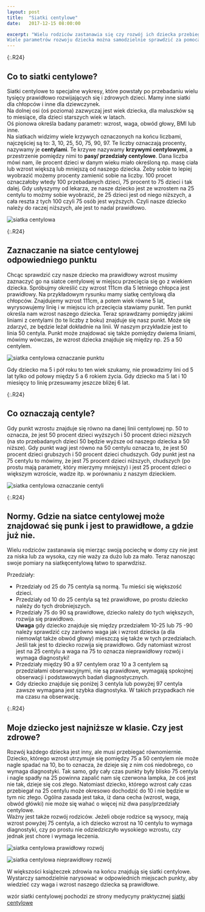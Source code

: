```yaml
---
layout: post
title:  "Siatki centylowe"
date:   2017-12-15 08:00:00

excerpt: "Wielu rodziców zastanawia się czy rozwój ich dziecka przebiega prawidłowo. Czy dziecko nie jest za niskie, zbyt chude? Czy główka niemowlęcia wzrasta prawidłowo? 
Wiele parametrów rozwoju dziecka można samodzielnie sprawdzić za pomocą siatek centylowych."
---
```

{:.R24}
## Co to siatki centylowe?

Siatki centylowe to specjalne wykresy, które powstały po przebadaniu wielu tysięcy prawidłowo rozwijających się i zdrowych dzieci. Mamy inne siatki dla chłopców i inne dla dziewczynek.  
Na dolnej osi (oś pozioma) zazwyczaj jest wiek dziecka, dla maluszków są to miesiące, dla dzieci starszych wiek w latach.  
Oś pionowa określa badany parametr: wzrost, waga, obwód głowy, BMI lub inne.  
Na siatkach widzimy wiele krzywych oznaczonych na końcu liczbami, najczęściej są to: 3, 10, 25, 50, 75, 90, 97. Te liczby oznaczają procenty, nazywamy je **centylami**. Te krzywe nazywamy **krzywymi centylowymi**, a przestrzenie pomiędzy nimi to **pasy/ przedziały centylowe**. Dana liczba mówi nam, ile procent dzieci w danym wieku miało określoną np. masę ciała lub wzrost większą lub mniejszą od naszego dziecka. Żeby sobie to lepiej wyobrazić możemy procenty zamienić sobie na liczby. 100 procet oznaczałoby wtedy 100 przebadanych dzieci, 75 procent to 75 dzieci i tak dalej. Gdy usłyszymy od lekarza, ze nasze dziecko jest ze wzrostem na 25 centylu to możmy sobie wyobrazić, że 25 dzieci jest od niego niższych, a cała reszta z tych 100 czyli 75 osób jest wyższych. Czyli nasze dziecko należy do raczej niższych, ale jest to nadal prawidłowo.

![siatka centylowa](/png/wzrost_ch_max.jpg)

{:.R24}
## Zaznaczanie na siatce centylowej odpowiedniego punktu

Chcąc sprawdzić czy nasze dziecko ma prawidłowy wzrost musimy zaznaczyć go na siatce centylowej w miejscu przecięcia się go z wiekiem dziecka. Spróbujmy określić czy wzrost 111cm dla 5 letniego chłopca jest prawidłowy. Na przykładowym rysunku mamy siatkę centylową dla chłopców. Znajdujemy wzrost 111cm, a potem wiek równe 5 lat, wyrysowujemy linię i w miejscu ich przecięcia stawiamy punkt. Ten punkt określa nam wzrost naszego dziecka. Teraz sprawdzamy pomiędzy jakimi liniami z centylami (to te liczby z boku) znajduje się nasz punkt. Może się zdarzyć, ze będzie leżał dokładnie na linii. W naszym przykładzie jest to linia 50 centyla. Punkt może znajdować się także pomiędzy dwiema liniami, mówimy wówczas, że wzrost dziecka znajduje się między np. 25 a 50 centylem.

![siatka centylowa oznaczanie punktu](/png/siatkaoznaczaniepunktu.jpeg)

Gdy dziecko ma 5 i pół roku to ten wiek szukamy, nie prowadzimy lini od 5 lat tylko od połowy między 5 a 6 rokiem życia. Gdy dziecko ma 5 lat i 10 miesięcy to linię przesuwamy jeszcze bliżej 6 lat.

{:.R24}
## Co oznaczają centyle?

Gdy punkt wzrostu znajduje się równo na danej linii centylowej np. 50 to oznacza, że jest 50 procent dzieci wyższych i 50 procent dzieci niższych (na sto przebadanych dzieci 50 będzie wyższe od naszego dziecka a 50 niższe). Gdy punkt wagi jest równo na 50 centylu oznacza to, że jest 50 procent dzieci grubszych i 50 procent dzieci chudszych. 
Gdy punkt jest na 75 centylu to mówimy, że jest 75 procent dzieci niższych, chudszych (po prostu mają parametr, który mierzymy mniejszy) i jest 25 procent dzieci o większym wzroście, wadze itp. w porównaniu z naszym dzieckiem.

![siatka centylowa oznaczanie centyli](/png/siatkacentyljaki.jpg)

{:.R24}
## Normy. Gdzie na siatce centylowej może znajdować się punk i jest to prawidłowe, a gdzie już nie.

Wielu rodziców zastanawia się mierząc swoją pociechę w domy czy nie jest za niska lub za wysoka, czy nie waży za dużo lub za mało. Teraz nanosząc swoje pomiary na siatkęcentylową łatwo to sparwdzisz.  

Przedziały:  
- Przedziały od 25 do 75 centyla są normą. Tu mieści się większość dzieci.  
- Przedziały od 10 do 25 centyla są też prawidłowe, po prostu dziecko należy do tych drobniejszych.  
- Przedziały 75 do 90 są prawidłowe, dziecko należy do tych większych, rozwija się prawidłowo.  
**Uwaga** gdy dziecko znajduje się między przedziałem 10-25 lub 75 -90 należy sprawdzić czy zarówno waga jak i wzrost dziecka (a dla niemowląt także obwód głowy) mieszczą się także w tych przedziałach. Jeśli tak jest to dziecko rozwija się prawidłowo. 
Gdy natomiast wzrost jest na 25 centylu a waga na 75 to oznacza nieprawidłowy rozwój i wymaga diagnostyki!  
- Przedziały między 90 a 97 centylem oraz 10 a 3 centylem są przedziałami obserwacyjnymi, nie są prawidłowe, wymagają spokojnej obserwacji i podstawowych badań diagnostycznych.  
- Gdy dziecko znajduje się poniżej 3 centyla lub powyżej 97 centyla zawsze wymagana jest szybka diagnostyka. W takich przypadkach nie ma czasu na obserwację.

{:.R24}
## Moje dziecko jest najniższe w klasie. Czy jest zdrowe?

Rozwój każdego dziecka jest inny, ale musi przebiegać równomiernie. Dziecko, którego wzrost utrzymuje się pomiędzy 75 a 50 centylem nie może nagle spadać na 10, bo to oznacza, że dzieje się z nim coś niedobrego, co wymaga diagnostyki. Tak samo, gdy cały czas punkty były blisko 75 centyla i nagle spadły na 25 powinna zapalić nam się czerwona lampka, że coś jest nie tak, dzieje się coś złego. Natomiast dziecko, którego wzrost cały czas przebiegał na 25 centylu może okresowo dochodzić do 10 i nie będzie w tym nic złego. Ogólna zasada jest taka, iż dana cecha (wzrost, waga, obwód główki) nie może się wahać o więcej niż dwa pasy/przedziały centylowe.  
Ważny jest także rozwój rodziców. Jeżeli oboje rodzice są wysocy, mają wzrost powyżej 75 centyla, a ich dziecko wzrost na 10 centylu to wymaga diagnostyki, czy po prostu nie odziedziczyło wysokiego wzrostu, czy jednak jest chore i wymaga leczenia.

![siatka centylowa prawidłowy rozwój](/png/siatkaprawidprzeb.jpg)

![siatka centylowa nieprawidłowy rozwój](/png/siatkanieprawidprzeb.jpg)

W większości książeczek zdrowia na końcu znajdują się siatki centylowe. Wystarczy samodzielnie narysować w odpowiednich miejscach punkty, aby wiedzieć czy waga i wzrost naszego dziecka są prawidłowe.


wzór siatki centylowej pochodzi ze strony medycyny praktycznej [siatki centylowe](https://pediatria.mp.pl/prawidlowyrozwoj/rozwojfizyczny/52272,siatki-centylowe-waga-i-wzrost-malego-dziecka)
